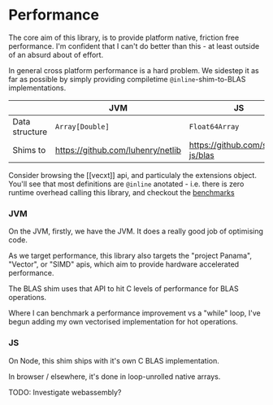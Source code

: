 # Performance

The core aim of this library, is to provide platform native, friction free performance. I'm confident that I can't do better than this - at least outside of an absurd about of effort.

In general cross platform performance is a hard problem. We sidestep it as far as possible by simply providing compiletime `@inline`-shim-to-BLAS implementations.


||JVM|JS|Native|Cross|
----|----|----|----|---|
Data structure| `Array[Double]` | `Float64Array` | `Array[Double]` |`NArray[Double]` |
Shims to | https://github.com/luhenry/netlib | https://github.com/stdlib-js/blas | [CBLAS](https://github.com/ekrich/sblas) | Best available |

Consider browsing the [[vecxt]] api, and particulaly the extensions object. You'll see that most definitions are `@inline` anotated - i.e. there is zero runtime overhead calling this library, and checkout the [benchmarks](benchmarks/sum.md)


### JVM

On the JVM, firstly, we have the JVM. It does a really good job of optimising code.

As we target performance, this library also targets the "project Panama", "Vector", or "SIMD" apis, which aim to provide hardware accelerated performance.

The BLAS shim uses that API to hit C levels of performance for BLAS operations.

Where I can benchmark a performance improvement vs a "while" loop, I've begun adding my own vectorised implementation for hot operations.

### JS

On Node, this shim ships with it's own C BLAS implementation.

In browser / elsewhere, it's done in loop-unrolled native arrays.

TODO: Investigate webassembly?
